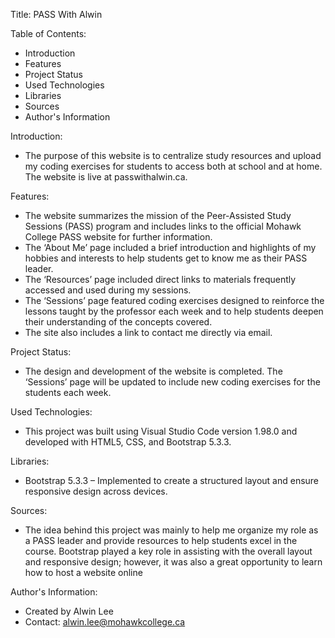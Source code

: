 Title: PASS With Alwin

Table of Contents: 
- Introduction 
- Features 
- Project Status 
- Used Technologies 
- Libraries
- Sources 
- Author's Information

Introduction:
- The purpose of this website is to centralize study resources and upload my coding exercises for students to access both at school and at home. The website is live at passwithalwin.ca.

Features:
- The website summarizes the mission of the Peer-Assisted Study Sessions (PASS) program and includes links to the official Mohawk College PASS website for further information.
- The ‘About Me’ page included a brief introduction and highlights of my hobbies and interests to help students get to know me as their PASS leader.
- The ‘Resources’ page included direct links to materials frequently accessed and used during my sessions.
- The ‘Sessions’ page featured coding exercises designed to reinforce the lessons taught by the professor each week and to help students deepen their understanding of the concepts covered.
- The site also includes a link to contact me directly via email.

Project Status:
- The design and development of the website is completed. The ‘Sessions’ page will be updated to include new coding exercises for the students each week. 

Used Technologies:
- This project was built using Visual Studio Code version 1.98.0 and developed with HTML5, CSS, and Bootstrap 5.3.3.

Libraries:
- Bootstrap 5.3.3 – Implemented to create a structured layout and ensure responsive design across devices.

Sources:
- The idea behind this project was mainly to help me organize my role as a PASS leader and provide resources to help students excel in the course. Bootstrap played a key role in assisting with the overall layout and responsive design; however, it was also a great opportunity to learn how to host a website online

Author's Information:
- Created by Alwin Lee
- Contact: alwin.lee@mohawkcollege.ca
